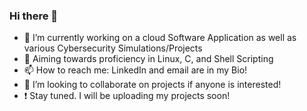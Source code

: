 ### Hi there 👋
- 🔭 I’m currently working on a cloud Software Application as well as various Cybersecurity Simulations/Projects
- 🌱 Aiming towards proficiency in Linux, C, and Shell Scripting
- 📫 How to reach me: LinkedIn and email are in my Bio!
- 👯 I’m looking to collaborate on projects if anyone is interested!
- ❗ Stay tuned. I will be uploading my projects soon!
<!--
**KCE14/KCE14** is a ✨ _special_ ✨ repository because its `README.md` (this file) appears on your GitHub profile.

Here are some ideas to get you started:

- 🔭 I’m currently working on ...
- 🌱 I’m currently learning ...
- 👯 I’m looking to collaborate on ...
- 🤔 I’m looking for help with ...
- 💬 Ask me about ...
- 📫 How to reach me: ...
- 😄 Pronouns: ...
- ⚡ Fun fact: ...
-->
